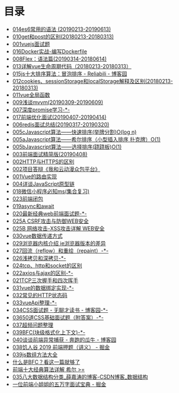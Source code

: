 <html>
<head>
  <title>目录</title>
  <meta http-equiv="Content-Type" content="text/html;charset=utf-8" />
</head>
<body>
<h1>目录</h1>
<ul>
<li><a href="014es6常用的语法%20(20190213-20190613).html">014es6常用的语法 (20190213-20190613)</a></li>
<li><a href="010get和post的区别(20180213-20180313).html">010get和post的区别(20180213-20180313)</a></li>
<li><a href="001vuejs面试题.html">001vuejs面试题</a></li>
<li><a href="016Docker实战-编写Dockerfile.html">016Docker实战-编写Dockerfile</a></li>
<li><a href="008Flex：语法篇(20190314-20180614).html">008Flex：语法篇(20190314-20180614)</a></li>
<li><a href="013详解vue生命周期代码（20180213-20180313）.html">013详解vue生命周期代码（20180213-20180313）</a></li>
<li><a href="015js十大排序算法：冒泡排序%20-%20Reliabili%20-%20博客园.html">015js十大排序算法：冒泡排序 - Reliabili - 博客园</a></li>
<li><a href="012cookies、sessionStorage和localStorage解释及区别(2.html">012cookies、sessionStorage和localStorage解释及区别(20180213-20180313)</a></li>
<li><a href="011vue全局函数.html">011vue全局函数</a></li>
<li><a href="009浅谈mvvm(20190309-20190609).html">009浅谈mvvm(20190309-20190609)</a></li>
<li><a href="007深度promise学习--.html">007深度promise学习-*-</a></li>
<li><a href="017前端优化面试(20190407-20190414).html">017前端优化面试(20190407-20190414)</a></li>
<li><a href="006redis面试总结(20190317-20190320).html">006redis面试总结(20190317-20190320)</a></li>
<li><a href="005cJavascript算法——快速排序(举牌分割)O(log%20n).html">005cJavascript算法——快速排序(举牌分割)O(log n)</a></li>
<li><a href="005aJavascript算法——希尔排序（小型插入排序%20扑克牌）O(1).html">005aJavascript算法——希尔排序（小型插入排序 扑克牌）O(1)</a></li>
<li><a href="005bJavascript算法——选择排序(跷跷板)O(1).html">005bJavascript算法——选择排序(跷跷板)O(1)</a></li>
<li><a href="003前端面试精简版(20190408).html">003前端面试精简版(20190408)</a></li>
<li><a href="002HTTP与HTTPS的区别.html">002HTTP与HTTPS的区别</a></li>
<li><a href="002项目答辩《我和云动漫众包平台》.html">002项目答辩《我和云动漫众包平台》</a></li>
<li><a href="001Vue的路由实现.html">001Vue的路由实现</a></li>
<li><a href="004详谈JavaScript原型链.html">004详谈JavaScript原型链</a></li>
<li><a href="018微信小程序必知ms(集合复习).html">018微信小程序必知ms(集合复习)</a></li>
<li><a href="023前端闭包.html">023前端闭包</a></li>
<li><a href="019async和await.html">019async和await</a></li>
<li><a href="020最新经典web前端面试题--.html">020最新经典web前端面试题-*-</a></li>
<li><a href="025A%20CSRF攻击与防御WEB安全.html">025A CSRF攻击与防御WEB安全</a></li>
<li><a href="025B%20网络攻击-XSS攻击详解%20WEB安全.html">025B 网络攻击-XSS攻击详解 WEB安全</a></li>
<li><a href="030vue数据传递方式.html">030vue数据传递方式</a></li>
<li><a href="029浏览器内核介绍%20ie浏览器版本的差异.html">029浏览器内核介绍 ie浏览器版本的差异</a></li>
<li><a href="027回流（reflow）和重绘（repaint）--.html">027回流（reflow）和重绘（repaint）-*-</a></li>
<li><a href="026浅拷贝和深拷贝--.html">026浅拷贝和深拷贝-*-</a></li>
<li><a href="024tcp、http和socket的区别.html">024tcp、http和socket的区别</a></li>
<li><a href="022axios与ajax的区别--.html">022axios与ajax的区别-*-</a></li>
<li><a href="021TCP三次握手和四次挥手.html">021TCP三次握手和四次挥手</a></li>
<li><a href="031vue的数据绑定实现--.html">031vue的数据绑定实现-*-</a></li>
<li><a href="032常见的HTTP状态码.html">032常见的HTTP状态码</a></li>
<li><a href="033vueApi整理--.html">033vueApi整理-*-</a></li>
<li><a href="034CSS面试题%20-%20无聊才读书%20-%20博客园--.html">034CSS面试题 - 无聊才读书 - 博客园-*-</a></li>
<li><a href="03650道CSS基础面试题（附答案）--.html">03650道CSS基础面试题（附答案）-*-</a></li>
<li><a href="037超频问题整理.html">037超频问题整理</a></li>
<li><a href="039BFC(块级格式化上下文)--.html">039BFC(块级格式化上下文)-*-</a></li>
<li><a href="040谈谈前端异常捕获%20-%20奔跑的瓜牛%20-%20博客园.html">040谈谈前端异常捕获 - 奔跑的瓜牛 - 博客园</a></li>
<li><a href="038饥人谷%202019%20前端押题（讲义）%20-%20掘金.html">038饥人谷 2019 前端押题（讲义） - 掘金</a></li>
<li><a href="039js数组方法大全.html">039js数组方法大全</a></li>
<li><a href="什么是BFC？看这一篇就够了.html">什么是BFC？看这一篇就够了</a></li>
<li><a href="前端十大经典算法详解%20希尔%20=.html">前端十大经典算法详解 希尔 &gt;=</a></li>
<li><a href="035八大数据结构分类_薛嘉涛的博客-CSDN博客_数据结构.html">035八大数据结构分类_薛嘉涛的博客-CSDN博客_数据结构</a></li>
<li><a href="一位前端小姐姐的五万字面试宝典%20-%20掘金.html">一位前端小姐姐的五万字面试宝典 - 掘金</a></li>
</ul>
</body>
</html>

